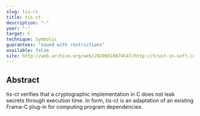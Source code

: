 ```yaml
---
slug: tis-ct
title: tis-ct
description: "-"
year: "-"
target: C
technique: Symbolic
guarantees: "sound with restrictions"
available: false
site: http://web.archive.org/web/20200810074547/http://trust-in-soft.com/tis-ct/
---
```


## Abstract

tis-ct verifies that a cryptographic implementation in C does not leak secrets through execution time. In form, tis-ct is an adaptation of an existing Frama-C plug-in for computing program dependencies.